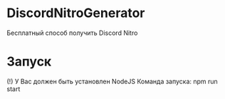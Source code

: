 # DiscordNitroGenerator
Бесплатный способ получить Discord Nitro

# Запуск
(!) У Вас должен быть установлен NodeJS
Команда запуска: npm run start
